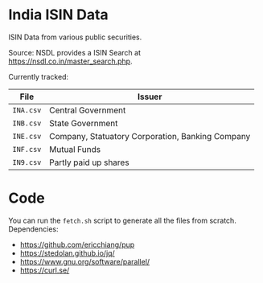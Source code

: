 # India ISIN Data

ISIN Data from various public securities.

Source: NSDL provides a ISIN Search at <https://nsdl.co.in/master_search.php>.

Currently tracked:

|File|Issuer|
-----|-----
`INA.csv`|Central Government
`INB.csv`|State Government
`INE.csv`|Company, Statuatory Corporation, Banking Company
`INF.csv`|Mutual Funds
`IN9.csv`|Partly paid up shares

# Code

You can run the `fetch.sh` script to generate all the files from scratch. Dependencies:

- https://github.com/ericchiang/pup
- https://stedolan.github.io/jq/
- https://www.gnu.org/software/parallel/
- https://curl.se/